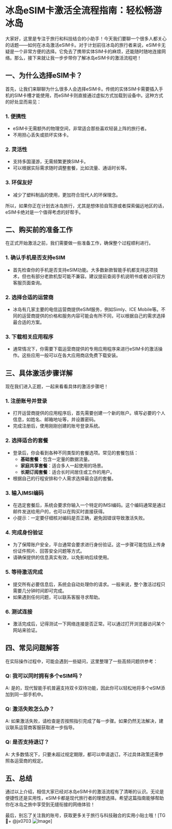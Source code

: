 # 冰岛eSIM卡激活全流程指南：轻松畅游冰岛

大家好，这里是专注于旅行和科技结合的小助手！今天我们要聊一个很多人都关心的话题——如何在冰岛激活eSIM卡。对于计划前往冰岛的旅行者来说，eSIM卡无疑是一个非常方便的选择。它免去了携带实体SIM卡的麻烦，还能随时随地连接网络。那么，接下来就让我一步步带你了解冰岛eSIM卡的激活流程吧！

## 一、为什么选择eSIM卡？

首先，让我们来聊聊为什么很多人会选择eSIM卡。传统的实体SIM卡需要插入手机的SIM卡槽才能使用，而eSIM卡则直接通过虚拟方式加载到设备中。这种方式的好处显而易见：

### 1. **便携性**
   - eSIM卡无需额外的物理空间，非常适合那些喜欢轻装上阵的旅行者。
   - 不用担心丢失或损坏实体卡。

### 2. **灵活性**
   - 支持多国漫游，无需频繁更换SIM卡。
   - 可以根据实际需求随时调整套餐，比如流量、通话时长等。

### 3. **环保友好**
   - 减少了塑料制品的使用，更加符合现代人的环保理念。

所以，如果你正在计划去冰岛旅行，尤其是想体验自驾游或者探索偏远地区的话，eSIM卡绝对是一个值得考虑的好帮手。

## 二、购买前的准备工作

在正式开始激活之前，我们需要做一些准备工作，确保整个过程顺利进行。

### 1. **确认手机是否支持eSIM**
   - 首先检查你的手机是否支持eSIM功能。大多数新款智能手机都支持这项技术，但也有部分老款机型可能不兼容。建议提前查阅手机说明书或者访问官方客服页面查询。

### 2. **选择合适的运营商**
   - 冰岛有几家主要的电信运营商提供eSIM服务，例如Simly、ICE Mobile等。不同的运营商提供的价格和服务内容可能会有所不同，可以根据自己的需求选择最合适的方案。

### 3. **下载相关应用程序**
   - 通常情况下，你需要下载运营商提供的专用应用程序来进行eSIM卡的激活操作。这些应用一般可以在各大应用商店免费下载安装。

## 三、具体激活步骤详解

现在我们进入正题，一起来看看具体的激活步骤吧！

### 1. **注册账号并登录**
   - 打开运营商提供的应用程序后，首先需要创建一个新的账户。填写必要的个人信息，如姓名、邮箱地址等，并设置密码。
   - 完成注册后，使用刚刚创建的账号登录系统。

### 2. **选择适合的套餐**
   - 登录后，你会看到各种不同类型的套餐选项。常见的套餐包括：
     - **基础套餐**：包含一定量的数据流量。
     - **家庭共享套餐**：适合多人一起使用的场景。
     - **长期订阅套餐**：适合长时间居住或工作的用户。
   - 根据自己的行程安排和个人需求选择最合适的套餐。

### 3. **输入IMSI编码**
   - 在选定套餐后，系统会要求你输入一个特定的IMSI编码。这个编码通常是通过邮件发送给用户的，也可以在购买时直接获得。
   - 小提示：一定要仔细核对编码是否正确，避免因错误导致激活失败。

### 4. **完成身份验证**
   - 为了保障账户安全，平台通常会要求进行身份验证。这一步骤可能包括上传身份证件照片、回答安全问题等方式。
   - 请确保提供的信息真实有效，以免影响后续使用。

### 5. **等待激活完成**
   - 提交所有必要信息后，系统会自动处理你的请求。一般来说，整个激活过程只需要几分钟时间即可完成。
   - 如果遇到任何问题，可以联系客服寻求帮助。

### 6. **测试连接**
   - 激活完成后，记得测试一下网络连接是否正常。可以通过打开浏览器访问某个网站来验证。

## 四、常见问题解答

在实际操作过程中，可能会遇到一些疑问，这里整理了一些高频问题供参考：

### Q: 我可以同时拥有多个eSIM吗？
A: 是的，现代智能手机普遍支持双卡双待功能，因此你可以轻松地将多个eSIM添加到同一部手机中。

### Q: 激活失败怎么办？
A: 如果激活失败，请检查是否按照指引完成了每一步骤。如果仍然无法解决，建议联系运营商客服获取进一步指导。

### Q: 是否支持退订？
A: 大多数情况下，只要未超过规定期限，都可以申请退订。不过具体政策还需参照各运营商的规定。

## 五、总结

通过以上介绍，相信大家已经对冰岛eSIM卡的激活流程有了清晰的认识。无论是便捷性还是实用性，eSIM卡都是现代旅行者的理想选择。希望这篇指南能够帮助你在冰岛之旅中享受到无缝衔接的网络体验！

最后，别忘了关注我的账号，获取更多关于旅行与科技融合的实用小贴士哦！[TG💪+ @jx0703 ![Image](https://github.com/user-attachments/assets/dbca1d08-cadb-493c-b0ec-ad6f7a83f270)]